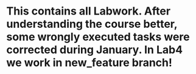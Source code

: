 # This contains all Labwork. After understanding the course better, some wrongly executed tasks were corrected during January. In Lab4 we work in new_feature branch!
